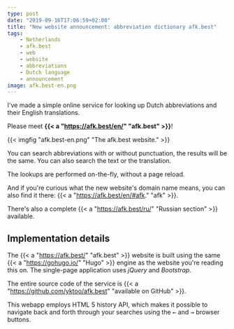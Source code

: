 ```yaml
---
type: post
date: "2019-09-16T17:06:59+02:00"
title: "New website announcement: abbreviation dictionary afk.best"
tags:
    - Netherlands
    - afk.best
    - web
    - website
    - abbreviations
    - Dutch language
    - announcement
image: afk.best-en.png
---
```


I've made a simple online service for looking up Dutch abbreviations and their English translations.

Please meet **{{< a "https://afk.best/en/" "afk.best" >}}**!

<!--more-->

{{< imgfig "afk.best-en.png" "The afk.best website." >}}

You can search abbreviations with or without punctuation, the results will be the same. You can also search the text or the translation.

The lookups are performed on-the-fly, without a page reload.

And if you're curious what the new website's domain name means, you can also find it there: {{< a "https://afk.best/en/#afk." "afk" >}}.

There's also a complete {{< a "https://afk.best/ru/" "Russian section" >}} available.

## Implementation details

The {{< a "https://afk.best/" "afk.best" >}} website is built using the same {{< a "https://gohugo.io/" "Hugo" >}} engine as the website you're reading this on. The single-page application uses *jQuery* and *Bootstrap*.

The entire source code of the service is {{< a "https://github.com/yktoo/afk.best" "available on GitHub" >}}.

This webapp employs HTML 5 history API, which makes it possible to navigate back and forth through your searches using the <kbd>&larr;</kbd> and <kbd>&rarr;</kbd> browser buttons.

